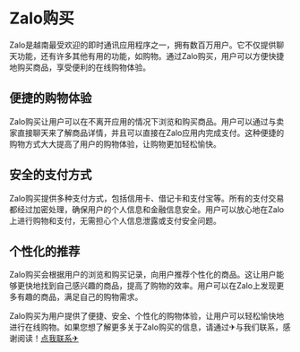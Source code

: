 # Zalo购买

Zalo是越南最受欢迎的即时通讯应用程序之一，拥有数百万用户。它不仅提供聊天功能，还有许多其他有用的功能，如购物。通过Zalo购买，用户可以方便快捷地购买商品，享受便利的在线购物体验。

## 便捷的购物体验

Zalo购买让用户可以在不离开应用的情况下浏览和购买商品。用户可以通过与卖家直接聊天来了解商品详情，并且可以直接在Zalo应用内完成支付。这种便捷的购物方式大大提高了用户的购物体验，让购物更加轻松愉快。

## 安全的支付方式

Zalo购买提供多种支付方式，包括信用卡、借记卡和支付宝等。所有的支付交易都经过加密处理，确保用户的个人信息和金融信息安全。用户可以放心地在Zalo上进行购物和支付，无需担心个人信息泄露或支付安全问题。

## 个性化的推荐

Zalo购买会根据用户的浏览和购买记录，向用户推荐个性化的商品。这让用户能够更快地找到自己感兴趣的商品，提高了购物的效率。用户可以在Zalo上发现更多有趣的商品，满足自己的购物需求。

Zalo购买为用户提供了便捷、安全、个性化的购物体验，让用户可以轻松愉快地进行在线购物。如果您想了解更多关于Zalo购买的信息，请通过✈与我们联系，感谢阅读！[点我联系✈](https://ai.G208.com)